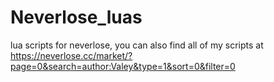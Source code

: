 # Neverlose_luas
 lua scripts for neverlose, you can also find all of my scripts at https://neverlose.cc/market/?page=0&search=author:Valey&type=1&sort=0&filter=0
